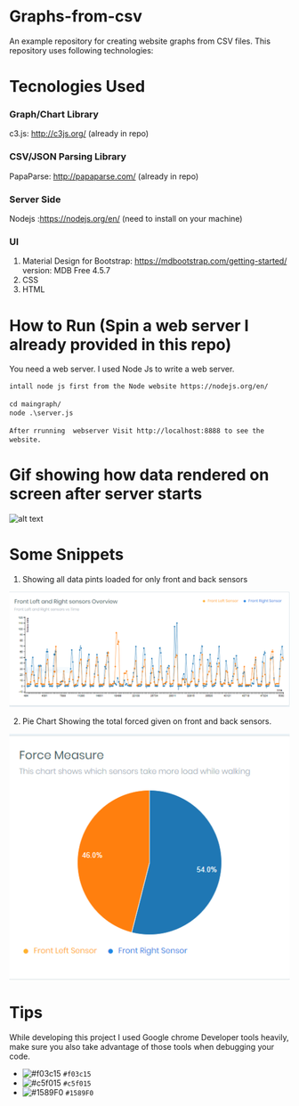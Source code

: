 # Graphs-from-csv

An example repository for creating website graphs from CSV files. This repository uses following technologies:

# Tecnologies Used
### Graph/Chart Library
c3.js: http://c3js.org/ (already in repo)

### CSV/JSON Parsing Library
PapaParse: http://papaparse.com/ (already in repo)

### Server Side
Nodejs :https://nodejs.org/en/ (need to install on your machine)

### UI
1. Material Design for Bootstrap: https://mdbootstrap.com/getting-started/  version: MDB Free 4.5.7
2. CSS
3. HTML


# How to Run (Spin a web server I already provided in this repo)

You need a web server. I used Node Js to write a web server.
```
intall node js first from the Node website https://nodejs.org/en/

cd maingraph/
node .\server.js

After rrunning  webserver Visit http://localhost:8888 to see the website.
```


# Gif showing how data rendered on screen after server starts 

![alt text](https://github.com/jaskaran1989/Smart-insole-analysis-charts-/blob/master/moo.gif)



# Some Snippets

1. Showing all data pints loaded for only front and back sensors


![alt text](https://github.com/jaskaran1989/Smart-insole-analysis-charts-/blob/master/Capture.PNG)


2. Pie Chart Showing the total forced given on front and back sensors.


![alt text](https://github.com/jaskaran1989/Smart-insole-analysis-charts-/blob/master/Capture1.PNG)


# Tips

While developing this project I used Google chrome Developer tools heavily, make sure you also take advantage of those tools when debugging your code.

- ![#f03c15](https://placehold.it/15/f03c15/000000?text=+) `#f03c15`
- ![#c5f015](https://placehold.it/15/c5f015/000000?text=+) `#c5f015`
- ![#1589F0](https://placehold.it/15/1589F0/000000?text=+) `#1589F0`
